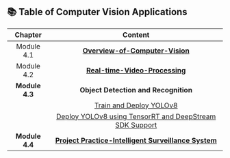 
## 📚 Table of Computer Vision Applications
| **Chapter** | **Content**                                      |
|:-----------:|:------------------------------------------------:|
| Module 4.1|  [**Overview-of-Computer-Vision**](./4.1-Overview-of-Computer-Vision/README.md)|
| Module 4.2|  [**Real-time-Video-Processing**](./4.2-Real-time-Video-Processing/README.md)|
| **Module 4.3**| **Object Detection and Recognition**|
| | [Train and Deploy YOLOv8](./4.3-Object%20Detection%20and%20Recognition/4.3.1-Train%20and%20Deploy%20YOLOv8%20on%20reComputer/README.md)|
| | [Deploy YOLOv8 using TensorRT and DeepStream SDK Support](./4.3-Object%20Detection%20and%20Recognition/4.3.2-Deploy%20YOLOv8%20on%20NVIDIA%20Jetson%20using%20TensorRT%20and%20DeepStream%20SDK%20Support/README.md)|
| **Module 4.4**| [**Project Practice-Intelligent Surveillance System**](./4.4-Project%20Practice-Intelligent%20Surveillance%20System/README.md)|
